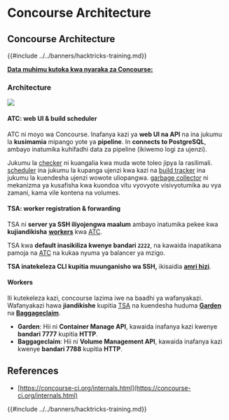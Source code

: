 # Concourse Architecture

## Concourse Architecture

{{#include ../../banners/hacktricks-training.md}}

[**Data muhimu kutoka kwa nyaraka za Concourse:**](https://concourse-ci.org/internals.html)

### Architecture

![](<../../images/image (187).png>)

#### ATC: web UI & build scheduler

ATC ni moyo wa Concourse. Inafanya kazi ya **web UI na API** na ina jukumu la **kusimamia** mipango yote ya **pipeline**. In **connects to PostgreSQL**, ambayo inatumika kuhifadhi data za pipeline (ikiwemo logi za ujenzi).

Jukumu la [checker](https://concourse-ci.org/checker.html) ni kuangalia kwa muda wote toleo jipya la rasilimali. [scheduler](https://concourse-ci.org/scheduler.html) ina jukumu la kupanga ujenzi kwa kazi na [build tracker](https://concourse-ci.org/build-tracker.html) ina jukumu la kuendesha ujenzi wowote uliopangwa. [garbage collector](https://concourse-ci.org/garbage-collector.html) ni mekanizma ya kusafisha kwa kuondoa vitu vyovyote visivyotumika au vya zamani, kama vile kontena na volumes.

#### TSA: worker registration & forwarding

TSA ni **server ya SSH iliyojengwa maalum** ambayo inatumika pekee kwa **kujiandikisha** [**workers**](https://concourse-ci.org/internals.html#architecture-worker) kwa [ATC](https://concourse-ci.org/internals.html#component-atc).

TSA kwa **default inasikiliza kwenye bandari `2222`**, na kawaida inapatikana pamoja na [ATC](https://concourse-ci.org/internals.html#component-atc) na kukaa nyuma ya balancer ya mzigo.

**TSA inatekeleza CLI kupitia muunganisho wa SSH,** ikisaidia [**amri hizi**](https://concourse-ci.org/internals.html#component-tsa).

#### Workers

Ili kutekeleza kazi, concourse lazima iwe na baadhi ya wafanyakazi. Wafanyakazi hawa **jiandikishe** kupitia [TSA](https://concourse-ci.org/internals.html#component-tsa) na kuendesha huduma [**Garden**](https://github.com/cloudfoundry-incubator/garden) na [**Baggageclaim**](https://github.com/concourse/baggageclaim).

- **Garden**: Hii ni **Container Manage API**, kawaida inafanya kazi kwenye **bandari 7777** kupitia **HTTP**.
- **Baggageclaim**: Hii ni **Volume Management API**, kawaida inafanya kazi kwenye **bandari 7788** kupitia **HTTP**.

## References

- [https://concourse-ci.org/internals.html](https://concourse-ci.org/internals.html)

{{#include ../../banners/hacktricks-training.md}}
